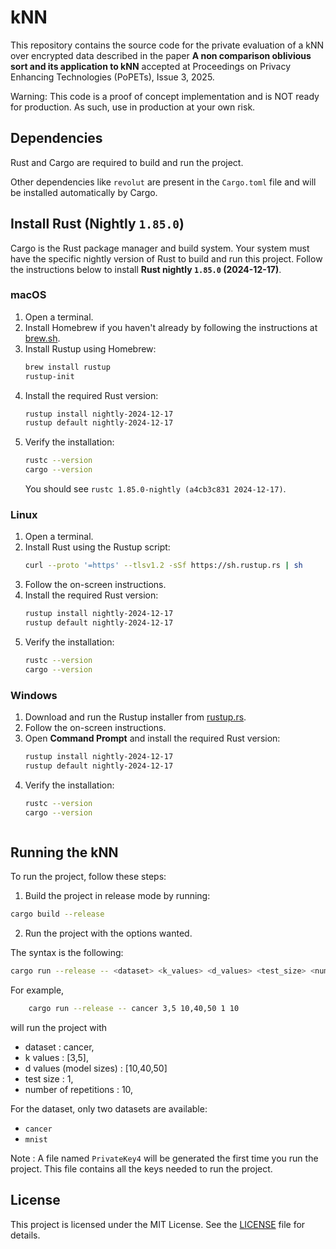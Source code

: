 # kNN

This repository contains the source code for the private evaluation of a kNN over encrypted data described in the paper **A non comparison oblivious sort and its application to kNN** accepted at Proceedings on Privacy Enhancing Technologies (PoPETs), Issue 3, 2025.

Warning: This code is a proof of concept implementation and is NOT ready for production. As such, use in production at your own risk.


## Dependencies

Rust and Cargo are required to build and run the project.

Other dependencies like `revolut` are present in the `Cargo.toml` file and will be installed automatically by Cargo.

## Install Rust (Nightly `1.85.0`)

Cargo is the Rust package manager and build system. Your system must have the specific nightly version of Rust to build and run this project. Follow the instructions below to install **Rust nightly `1.85.0` (2024-12-17)**.

### macOS

1. Open a terminal.
2. Install Homebrew if you haven't already by following the instructions at [brew.sh](https://brew.sh/).
3. Install Rustup using Homebrew:
   ```bash
   brew install rustup
   rustup-init
   ```
4. Install the required Rust version:
   ```bash
   rustup install nightly-2024-12-17
   rustup default nightly-2024-12-17
   ```
5. Verify the installation:
   ```bash
   rustc --version
   cargo --version
   ```
   You should see `rustc 1.85.0-nightly (a4cb3c831 2024-12-17)`.

### Linux

1. Open a terminal.
2. Install Rust using the Rustup script:
   ```bash
   curl --proto '=https' --tlsv1.2 -sSf https://sh.rustup.rs | sh
   ```
3. Follow the on-screen instructions.
4. Install the required Rust version:
   ```bash
   rustup install nightly-2024-12-17
   rustup default nightly-2024-12-17
   ```
5. Verify the installation:
   ```bash
   rustc --version
   cargo --version
   ```

### Windows

1. Download and run the Rustup installer from [rustup.rs](https://rustup.rs/).
2. Follow the on-screen instructions.
3. Open **Command Prompt** and install the required Rust version:
   ```bash
   rustup install nightly-2024-12-17
   rustup default nightly-2024-12-17
   ```
4. Verify the installation:
   ```bash
   rustc --version
   cargo --version
   


## Running the kNN

To run the project, follow these steps:

1. Build the project in release mode by running:
```bash
cargo build --release
```

2. Run the project with the options wanted. 

The syntax is the following:
```bash
cargo run --release -- <dataset> <k_values> <d_values> <test_size> <number_of_repetitions>
```

For example, 
```bash
    cargo run --release -- cancer 3,5 10,40,50 1 10
```
will run the project with 
- dataset : cancer, 
- k values : [3,5], 
- d values (model sizes) : [10,40,50] 
- test size : 1, 
- number of repetitions : 10, 

For the dataset, only two datasets are available:
- `cancer`
- `mnist`

Note : A file named `PrivateKey4` will be generated the first time you run the project. This file contains all the keys needed to run the project.

## License

This project is licensed under the MIT License. See the [LICENSE](LICENSE) file for details.
